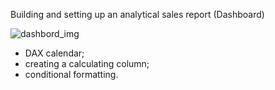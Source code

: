 Building and setting up an analytical sales report (Dashboard)

![dashbord_img](https://github.com/user-attachments/assets/f29de179-363b-4115-9f08-c1b428aeaf20)

- DAX calendar;
- creating a calculating column;
- conditional formatting.
